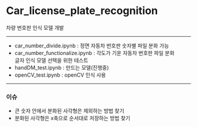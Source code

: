 # Car_license_plate_recognition
차량 번호판 인식 모델 개발   

---
- car_number_divide.ipynb : 정면 자동차 번호판 숫자별 파일 분화 가능   
- car_number_functionalize.ipynb : 각도가 기운 자동차 번호판 파일 분화   
글자 인식 모델 선택을 위한 테스트   
- handDM_test.ipynb : 만드는 모델(진행중)   
- openCV_test.ipynb : openCV 인식 사용   

---
### 이슈
- 큰 숫자 안에서 분화된 사각형은 제외하는 방법 찾기
- 분화된 사각형은 x축으로 순서대로 저장하는 방법 찾기
